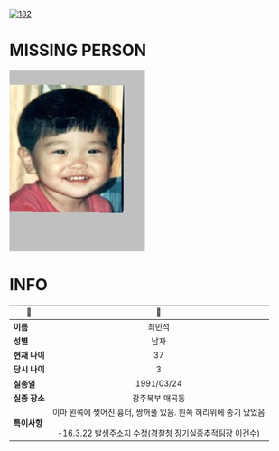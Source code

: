 [![182](https://img.shields.io/badge/%EC%8B%A4%EC%A2%85%EC%8B%A0%EA%B3%A0%EB%8A%94%20%EA%B5%AD%EB%B2%88%EC%97%86%EC%9D%B4-182-blue)](http://safe182.go.kr/index.do)

# MISSING PERSON

<img src="./missing_person.jpg">

# INFO

|🔑|💎|
|--|:--:|
|**이름**|최민석|
|**성별**|남자|
|**현재 나이**|37|
|**당시 나이**|3|
|**실종일**|1991/03/24|
|**실종 장소**|광주북부  매곡동 |
|**특이사항**|이마 왼쪽에 찢어진 흉터, 쌍꺼풀 있음. 왼쪽 허리위에 종기 났었음</br></br>-16.3.22 발생주소지 수정(경찰청 장기실종추적팀장 이건수)|
